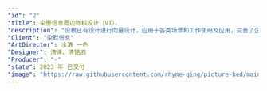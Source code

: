 ```yaml
---
"id": "2"
"title": 染墨信息周边物料设计（VI）。
"description": "设根已有设计进行向量设计，应用于各类场景和工作使用及应用，完善了企业形象视觉的总体传达和品牌效应的塑造。"
"Client": "染默信息"
"ArtDirector": 水清 一色
"Designer": 清律、清铭酒
"Producer": "-"
"state": 2023 年 已交付
"image": "https://raw.githubusercontent.com/rhyme-qing/picture-bed/main/outher/202301162206410.png"
---
```

